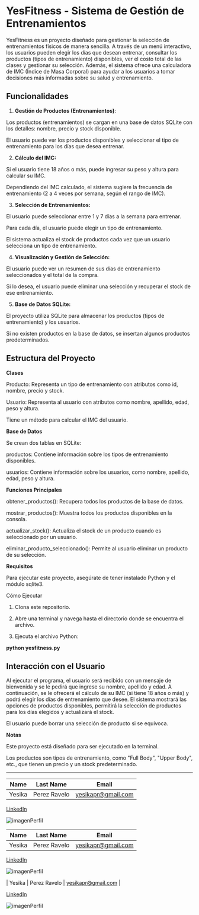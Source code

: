# YesFitness - Sistema de Gestión de Entrenamientos



YesFitness es un proyecto diseñado para gestionar la selección de entrenamientos físicos de manera sencilla. A través de un menú interactivo, los usuarios pueden elegir los días que desean entrenar, consultar los productos (tipos de entrenamiento) disponibles, ver el costo total de las clases y gestionar su selección. Además, el sistema ofrece una calculadora de IMC (Índice de Masa Corporal) para ayudar a los usuarios a tomar decisiones más informadas sobre su salud y entrenamiento.


## Funcionalidades


1. **Gestión de Productos (Entrenamientos)**:


Los productos (entrenamientos) se cargan en una base de datos SQLite con los detalles: nombre, precio y stock disponible.


El usuario puede ver los productos disponibles y seleccionar el tipo de entrenamiento para los días que desea entrenar.






2. **Cálculo del IMC:**


Si el usuario tiene 18 años o más, puede ingresar su peso y altura para calcular su IMC.


Dependiendo del IMC calculado, el sistema sugiere la frecuencia de entrenamiento (2 a 4 veces por semana, según el rango de IMC).






3. **Selección de Entrenamientos:**


El usuario puede seleccionar entre 1 y 7 días a la semana para entrenar.


Para cada día, el usuario puede elegir un tipo de entrenamiento.


El sistema actualiza el stock de productos cada vez que un usuario selecciona un tipo de entrenamiento.






4. **Visualización y Gestión de Selección:**


El usuario puede ver un resumen de sus días de entrenamiento seleccionados y el total de la compra.


Si lo desea, el usuario puede eliminar una selección y recuperar el stock de ese entrenamiento.






5. **Base de Datos SQLite:**


El proyecto utiliza SQLite para almacenar los productos (tipos de entrenamiento) y los usuarios.


Si no existen productos en la base de datos, se insertan algunos productos predeterminados.








## Estructura del Proyecto


**Clases**


Producto: Representa un tipo de entrenamiento con atributos como id, nombre, precio y stock.


Usuario: Representa al usuario con atributos como nombre, apellido, edad, peso y altura.


Tiene un método para calcular el IMC del usuario.






**Base de Datos**


Se crean dos tablas en SQLite:


productos: Contiene información sobre los tipos de entrenamiento disponibles.


usuarios: Contiene información sobre los usuarios, como nombre, apellido, edad, peso y altura.




**Funciones Principales**


obtener_productos(): Recupera todos los productos de la base de datos.


mostrar_productos(): Muestra todos los productos disponibles en la consola.


actualizar_stock(): Actualiza el stock de un producto cuando es seleccionado por un usuario.


eliminar_producto_seleccionado(): Permite al usuario eliminar un producto de su selección.




**Requisitos**


Para ejecutar este proyecto, asegúrate de tener instalado Python y el módulo sqlite3.


Cómo Ejecutar

1. Clona este repositorio.

2. Abre una terminal y navega hasta el directorio donde se encuentra el archivo.


3. Ejecuta el archivo Python:


**python yesfitness.py**



## Interacción con el Usuario


Al ejecutar el programa, el usuario será recibido con un mensaje de bienvenida y se le pedirá que ingrese su nombre, apellido y edad. A continuación, se le ofrecerá el cálculo de su IMC (si tiene 18 años o más) y podrá elegir los días de entrenamiento que desee. El sistema mostrará las opciones de productos disponibles, permitirá la selección de productos para los días elegidos y actualizará el stock.


El usuario puede borrar una selección de producto si se equivoca.


**Notas**


Este proyecto está diseñado para ser ejecutado en la terminal.


Los productos son tipos de entrenamiento, como "Full Body", "Upper Body", etc., que tienen un precio y un stock predeterminado.



---


| Name   | Last Name    | Email              |
| ------ | ------------ | ------------------ |
| Yesika | Perez Ravelo | yesikapr@gmail.com |

[LinkedIn](https://www.linkedin.com/in/yesikaperezravelo/)

![imagenPerfil](https://firebasestorage.googleapis.com/v0/b/productyesfitness.appspot.com/o/python1.png?alt=media&token=c58f28bc-7f30-4139-abfc-6e16645b5a93)



| Name   | Last Name    | Email              |
| ------ | ------------ | ------------------ |
| Yesika | Perez Ravelo | yesikapr@gmail.com |

[LinkedIn](https://www.linkedin.com/in/yesikaperezravelo/)

![imagenPerfil](https://firebasestorage.googleapis.com/v0/b/productyesfitness.appspot.com/o/python1.png?alt=media&token=c58f28bc-7f30-4139-abfc-6e16645b5a93)

| Yesika | Perez Ravelo | yesikapr@gmail.com |

[LinkedIn](https://www.linkedin.com/in/yesikaperezravelo/)

![imagenPerfil](https://firebasestorage.googleapis.com/v0/b/productyesfitness.appspot.com/o/python1.png?alt=media&token=c58f28bc-7f30-4139-abfc-6e16645b5a93)
